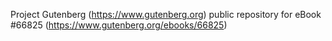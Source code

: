 Project Gutenberg (https://www.gutenberg.org) public repository for
eBook #66825 (https://www.gutenberg.org/ebooks/66825)

